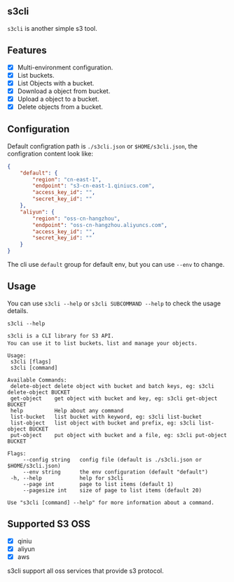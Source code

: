 s3cli
--

`s3cli` is another simple s3 tool. 


## Features

- [x] Multi-environment configuration.
- [x] List buckets.
- [x] List Objects with a bucket.
- [x] Download a object from bucket. 
- [x] Upload a object to a bucket.
- [x] Delete objects from a bucket.    

## Configuration

Default configration path is `./s3cli.json` or `$HOME/s3cli.json`,  the configration content look like:

```json
{
    "default": {
        "region": "cn-east-1",
        "endpoint": "s3-cn-east-1.qiniucs.com",
        "access_key_id": "",
        "secret_key_id": ""
    },
    "aliyun": {
        "region": "oss-cn-hangzhou",
        "endpoint": "oss-cn-hangzhou.aliyuncs.com",
        "access_key_id": "",
        "secret_key_id": ""
    }
}
```

The cli use `default` group for default env, but you can use `--env` to change. 

## Usage

You can use `s3cli --help` or `s3cli SUBCOMMAND --help` to check the usage details.

 ```
 s3cli --help
 
 s3cli is a CLI library for S3 API. 
You can use it to list buckets、list and manage your objects.

Usage:
  s3cli [flags]
  s3cli [command]

Available Commands:
  delete-object delete object with bucket and batch keys, eg: s3cli delete-object BUCKET
  get-object    get object with bucket and key, eg: s3cli get-object BUCKET
  help          Help about any command
  list-bucket   list bucket with keyword, eg: s3cli list-bucket
  list-object   list object with bucket and prefix, eg: s3cli list-object BUCKET
  put-object    put object with bucket and a file, eg: s3cli put-object BUCKET

Flags:
      --config string   config file (default is ./s3cli.json or $HOME/s3cli.json)
      --env string      the env configuration (default "default")
  -h, --help            help for s3cli
      --page int        page to list items (default 1)
      --pagesize int    size of page to list items (default 20)

Use "s3cli [command] --help" for more information about a command.
 ```
 
 ## Supported S3 OSS
 
 - [x] qiniu
 - [x] aliyun
 - [x] aws

s3cli support all oss services that provide s3 protocol.
 

